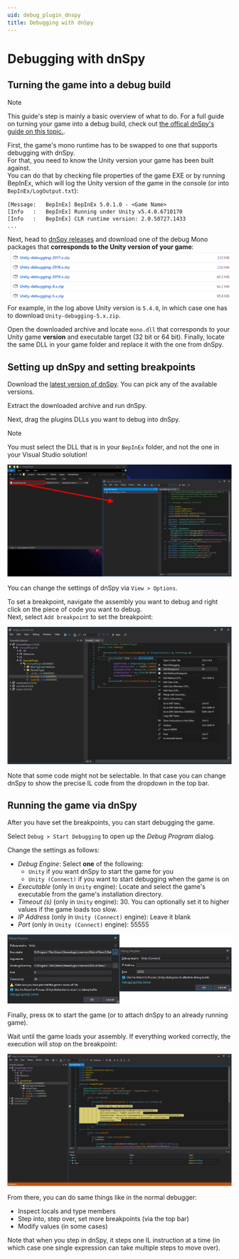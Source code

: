 ```yaml
---
uid: debug_plugin_dnspy
title: Debugging with dnSpy
---
```


# Debugging with dnSpy

## Turning the game into a debug build

> [!NOTE]
> This guide's step is mainly a basic overview of what to do.
> For a full guide on turning your game into a debug build, check out [the offical dnSpy's guide on this topic.](https://github.com/0xd4d/dnSpy/wiki/Debugging-Unity-Games#debugging-release-builds).

First, the game's mono runtime has to be swapped to one that supports debugging with dnSpy.  
For that, you need to know the Unity version your game has been built against.  
You can do that by checking file properties of the game EXE or by running BepInEx, 
which will log the Unity version of the game in the console (or into `BepInEx/LogOutput.txt`):

```
[Message:   BepInEx] BepInEx 5.0.1.0 - <Game Name>
[Info   :   BepInEx] Running under Unity v5.4.0.6710170
[Info   :   BepInEx] CLR runtime version: 2.0.50727.1433
...
```

Next, head to [dnSpy releases](https://github.com/0xd4d/dnSpy/releases) and download one of the debug Mono packages
that **corresponds to the Unity version of your game**:
![Download one of the debug packages that corresponds to the Unity version of your game.](images/dnSpy_debug.png)
For example, in the log above Unity version is `5.4.0`, in which case one has to download `Unity-debugging-5.x.zip`.

Open the downloaded archive and locate `mono.dll` that corresponds to your Unity game **version** and 
executable target (32 bit or 64 bit). Finally, locate the same DLL in your game folder and replace it with the one from dnSpy.

## Setting up dnSpy and setting breakpoints

Download the [latest version of dnSpy](https://github.com/0xd4d/dnSpy/releases). You can pick any of the available versions.

Extract the downloaded archive and run dnSpy.

Next, drag the plugins DLLs you want to debug into dnSpy.

> [!NOTE]
> You must select the DLL that is in your `BepInEx` folder, and not the one in your Visual Studio solution!

![Drag and drop the DLL you want to debug on dnSpy's assembly list.](images/dnSpy_dragndrop.png)

You can change the settings of dnSpy via `View > Options`.

To set a breakpoint, navigate the assembly you want to debug and right click on the piece of code you want to debug.  
Next, select `Add breakpoint` to set the breakpoint:

![Right-click on the piece of code as select "Add breakpoint" to add a breakpoint.](images/dnSpy_set_breakpoint.png)

Note that some code might not be selectable. In that case you can change dnSpy to show the precise IL code from the dropdown in the top bar.

## Running the game via dnSpy

After you have set the breakpoints, you can start debugging the game.

Select `Debug > Start Debugging` to open up the *Debug Program* dialog.

Change the settings as follows:

* *Debug Engine*: Select **one** of the following:
    * `Unity` if you want dnSpy to start the game for you
    * `Unity (Connect)` if you want to start debugging when the game is on 
* *Executable* (only in `Unity` engine): Locate and select the game's executable from the game's installation directory.
* *Timeout (s)* (only in `Unity` engine): 30. You can optionally set it to higher values if the game loads too slow.
* *IP Address* (only in `Unity (Connect)` engine): Leave it blank
* *Port* (only in `Unity (Connect)` engine): 55555

![dnSpy's Debug Program dialog.](images/dnSpy_start_debug.png)

Finally, press `OK` to start the game (or to attach dnSpy to an already running game).

Wait until the game loads your assembly. If everything worked correctly, the execution will stop on the breakpoint:

![dnSpy window when the game hits a breakpoint.](images/dnSpy_breakpoint_hit.png)

From there, you can do same things like in the normal debugger:

* Inspect locals and type members
* Step into, step over, set more breakpoints (via the top bar)
* Modify values (in some cases)

Note that when you step in dnSpy, it steps one IL instruction at a time (in which case one single expression can take multiple steps to move over).

